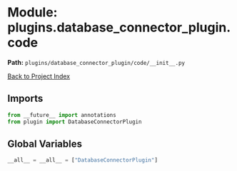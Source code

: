 # Module: plugins.database_connector_plugin.code

**Path:** `plugins/database_connector_plugin/code/__init__.py`

[Back to Project Index](../../../../index.md)

## Imports
```python
from __future__ import annotations
from plugin import DatabaseConnectorPlugin
```

## Global Variables
```python
__all__ = __all__ = ["DatabaseConnectorPlugin"]
```
